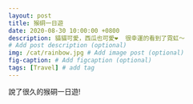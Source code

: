 ```yaml
---
layout: post
title: 猴硐一日遊
date: 2020-08-30 10:00:00 +0800
description: 貓貓可愛，西瓜也可愛❤️  很幸運的看到了霓虹～
# Add post description (optional)
img: /cat/rainbow.jpg # Add image post (optional)
fig-caption: # Add figcaption (optional)
tags: [Travel] # add tag
---
```


說了很久的猴硐一日遊!

